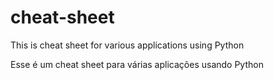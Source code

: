 # cheat-sheet


󠁧󠁢󠁥This is cheat sheet for various applications using Python

Esse é um cheat sheet para várias aplicações usando Python
